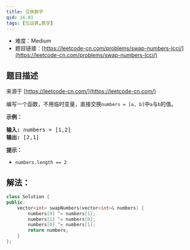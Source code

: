 ```yaml
---
title: 交换数字
qid: 16.01
tags: [位运算,数学]
---
```



- 难度：Medium
- 题目链接：[https://leetcode-cn.com/problems/swap-numbers-lcci/](https://leetcode-cn.com/problems/swap-numbers-lcci/)


## 题目描述

来源于 [https://leetcode-cn.com/](https://leetcode-cn.com/)

<p>编写一个函数，不用临时变量，直接交换<code>numbers = [a, b]</code>中<code>a</code>与<code>b</code>的值。</p>
<p><strong>示例：</strong></p>
<pre><strong>输入:</strong> numbers = [1,2]
<strong>输出:</strong> [2,1]
</pre>
<p><strong>提示：</strong></p>
<ul>
<li><code>numbers.length == 2</code></li>
</ul>


## 解法：

```c++
class Solution {
public:
    vector<int> swapNumbers(vector<int>& numbers) {
        numbers[0] ^= numbers[1];
        numbers[1] ^= numbers[0];
        numbers[0] ^= numbers[1];
        return numbers;
    }
};
```
